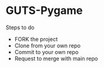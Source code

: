 # GUTS-Pygame

Steps to do
- FORK the project
- Clone from your own repo
- Commit to your own repo
- Request to merge with main repo
